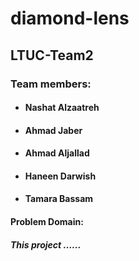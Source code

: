 # diamond-lens
## LTUC-Team2
### Team members: 
- #### Nashat Alzaatreh
- #### Ahmad Jaber
- #### Ahmad Aljallad
- #### Haneen Darwish 
- #### Tamara Bassam 


#### Problem Domain:
##### This project ...... 